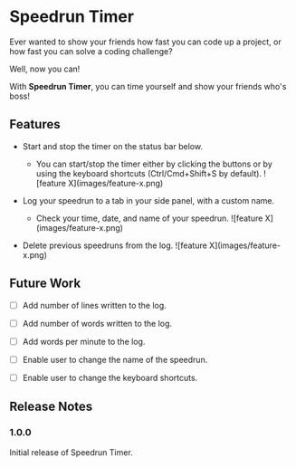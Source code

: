 # Speedrun Timer

Ever wanted to show your friends how fast you can code up a project, or how fast you can solve a coding challenge? 

Well, now you can! 

With **Speedrun Timer**, you can time yourself and show your friends who's boss!

## Features

* Start and stop the timer on the status bar below.
    * You can start/stop the timer either by clicking the buttons or by using the keyboard shortcuts (Ctrl/Cmd+Shift+S by default).
\!\[feature X\]\(images/feature-x.png\)

* Log your speedrun to a tab in your side panel, with a custom name.
    * Check your time, date, and name of your speedrun.
\!\[feature X\]\(images/feature-x.png\)

* Delete previous speedruns from the log.
\!\[feature X\]\(images/feature-x.png\)

## Future Work
- [ ] Add number of lines written to the log.
- [ ] Add number of words written to the log.
- [ ] Add words per minute to the log.
- [ ] Enable user to change the name of the speedrun.
- [ ] Enable user to change the keyboard shortcuts.


## Release Notes

### 1.0.0

Initial release of Speedrun Timer.
